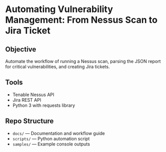 # Automating Vulnerability Management: From Nessus Scan to Jira Ticket

## Objective
Automate the workflow of running a Nessus scan, parsing the JSON report for critical vulnerabilities, and creating Jira tickets.

## Tools
- Tenable Nessus API
- Jira REST API
- Python 3 with requests library

## Repo Structure
- `docs/` — Documentation and workflow guide
- `scripts/` — Python automation script
- `samples/` — Example console outputs
